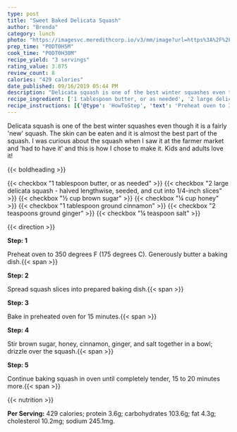 ```yaml
---
type: post
title: "Sweet Baked Delicata Squash"
author: "Brenda"
category: lunch
photo: "https://imagesvc.meredithcorp.io/v3/mm/image?url=https%3A%2F%2Fimages.media-allrecipes.com%2Fuserphotos%2F1058781.jpg"
prep_time: "P0DT0H5M"
cook_time: "P0DT0H30M"
recipe_yield: "3 servings"
rating_value: 3.875
review_count: 8
calories: "429 calories"
date_published: 09/16/2019 05:44 PM
description: "Delicata squash is one of the best winter squashes even though it is a fairly 'new' squash. The skin can be eaten and it is almost the best part of the squash. I was curious about the squash when I saw it at the farmer market and 'had to have it' and this is how I chose to make it. Kids and adults love it!"
recipe_ingredient: ['1 tablespoon butter, or as needed', '2 large delicata squash - halved lengthwise, seeded, and cut into 1/4-inch slices', '½ cup brown sugar', '¼ cup honey', '1 tablespoon ground cinnamon', '2 teaspoons ground ginger', '¼ teaspoon salt']
recipe_instructions: [{'@type': 'HowToStep', 'text': 'Preheat oven to 350 degrees F (175 degrees C). Generously butter a baking dish.\n'}, {'@type': 'HowToStep', 'text': 'Spread squash slices into prepared baking dish.\n'}, {'@type': 'HowToStep', 'text': 'Bake in preheated oven for 15 minutes.\n'}, {'@type': 'HowToStep', 'text': 'Stir brown sugar, honey, cinnamon, ginger, and salt together in a bowl; drizzle over the squash.\n'}, {'@type': 'HowToStep', 'text': 'Continue baking squash in oven until completely tender, 15 to 20 minutes more.\n'}]
---
```


Delicata squash is one of the best winter squashes even though it is a fairly 'new' squash. The skin can be eaten and it is almost the best part of the squash. I was curious about the squash when I saw it at the farmer market and 'had to have it' and this is how I chose to make it. Kids and adults love it! 

{{< boldheading >}}

{{< checkbox "1 tablespoon butter, or as needed" >}}
{{< checkbox "2 large delicata squash - halved lengthwise, seeded, and cut into 1/4-inch slices" >}}
{{< checkbox "½ cup brown sugar" >}}
{{< checkbox "¼ cup honey" >}}
{{< checkbox "1 tablespoon ground cinnamon" >}}
{{< checkbox "2 teaspoons ground ginger" >}}
{{< checkbox "¼ teaspoon salt" >}}


{{< direction >}}

**Step: 1**

Preheat oven to 350 degrees F (175 degrees C). Generously butter a baking dish.{{< span >}}

**Step: 2**

Spread squash slices into prepared baking dish.{{< span >}}

**Step: 3**

Bake in preheated oven for 15 minutes.{{< span >}}

**Step: 4**

Stir brown sugar, honey, cinnamon, ginger, and salt together in a bowl; drizzle over the squash.{{< span >}}

**Step: 5**

Continue baking squash in oven until completely tender, 15 to 20 minutes more.{{< span >}}

{{< nutrition >}}

**Per Serving:** 429 calories; protein 3.6g; carbohydrates 103.6g; fat 4.3g; cholesterol 10.2mg; sodium 245.1mg.
